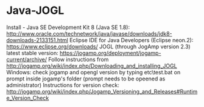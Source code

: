 # Java-JOGL

Install -
Java SE Development Kit 8 (Java SE 1.8): http://www.oracle.com/technetwork/java/javase/downloads/jdk8-downloads-2133151.html
Eclipse IDE for Java Developers (Eclipse neon.2): https://www.eclipse.org/downloads/
JOGL (through JogAmp version 2.3) latest stable version: https://jogamp.org/deployment/jogamp-current/archive/
  Follow instructions from http://jogamp.org/wiki/index.php/Downloading_and_installing_JOGL
  Windows: check jogamp and opengl version by typing etc\test.bat on prompt inside jogamp's folder (prompt needs to be opeened as administrator)
  Instructions for version check: http://jogamp.org/wiki/index.php/Jogamp_Versioning_and_Releases#Runtime_Version_Check
  
